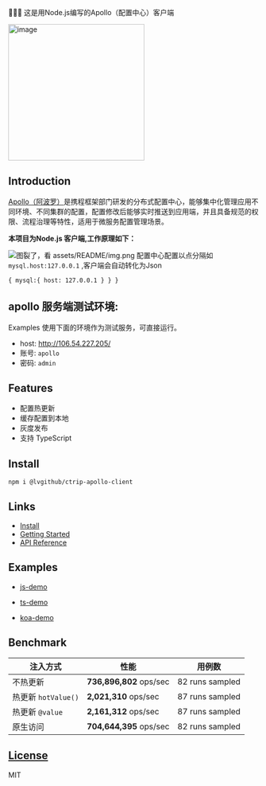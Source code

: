 🌈🌈🌈 这是用Node.js编写的Apollo（配置中心）客户端

<img width="274" alt="image" src="https://user-images.githubusercontent.com/16065346/155824680-8b0e0662-3416-4c20-856d-01f4d3078a87.png">


## Introduction

[Apollo（阿波罗）](https://github.com/ctripcorp/apollo)是携程框架部门研发的分布式配置中心，能够集中化管理应用不同环境、不同集群的配置，配置修改后能够实时推送到应用端，并且具备规范的权限、流程治理等特性，适用于微服务配置管理场景。

**本项目为Node.js 客户端,工作原理如下：**

![图裂了，看 assets/README/img.png](assets/README/img.png)
配置中心配置以点分隔如 `mysql.host:127.0.0.1`  ,客户端会自动转化为Json 
```
{ mysql:{ host: 127.0.0.1 } } }
```


## apollo 服务端测试环境:
Examples 使用下面的环境作为测试服务，可直接运行。

* host: http://106.54.227.205/
* 账号: `apollo`
* 密码: `admin`

## Features
* 配置热更新
* 缓存配置到本地
* 灰度发布
* 支持 TypeScript

## Install

`npm i @lvgithub/ctrip-apollo-client`

## Links

* [Install](https://www.npmjs.com/package/@lvgithub/ctrip-apollo-client)
* [Getting Started](https://github.com/lvgithub/ctrip-apollo-client/blob/master/docs/GettingStarted.md)
* [API  Reference](https://github.com/lvgithub/ctrip-apollo-client/blob/master/docs/API.MD)

## Examples

* [js-demo](https://github.com/lvgithub/ctrip-apollo-client/blob/master/example/js-demo)

* [ts-demo](https://github.com/lvgithub/ctrip-apollo-client/tree/master/example/ts-demo)

* [koa-demo](https://github.com/lvgithub/ctrip-apollo-client/blob/master/example/koa-demo)

## Benchmark
| 注入方式            | 性能                    | 用例数          |
| ------------------- | ----------------------- | --------------- |
| 不热更新            | **736,896,802** ops/sec | 82 runs sampled |
| 热更新 `hotValue()` | **2,021,310** ops/sec   | 87 runs sampled |
| 热更新 `@value`     | **2,161,312** ops/sec   | 87 runs sampled |
| 原生访问            | **704,644,395** ops/sec | 82 runs sampled |

## [License](https://github.com/lvgithub/ctrip-apollo-client/blob/master/LICENSE)

MIT
